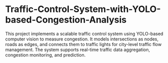 # Traffic-Control-System-with-YOLO-based-Congestion-Analysis
This project implements a scalable traffic control system using YOLO-based computer vision to measure congestion. It models intersections as nodes, roads as edges, and connects them to traffic lights for city-level traffic flow management. The system supports real-time traffic data aggregation, congestion monitoring, and prediction.
